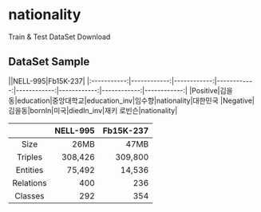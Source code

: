 # nationality
Train & Test DataSet Download

## DataSet Sample
||NELL-995|Fb15K-237|
|:-----------:|------------:|------------:|------------:|------------:|------------:|------------:|------------:|
|Positive|김을동|education|중앙대학교|education_inv|임수향|nationality|대한민국
|Negative|김을동|bornIn|미국|diedIn_inv|재키 로빈슨|nationality|

||NELL-995|Fb15K-237|
|:-----------:|------------:|------------:|
|Size|26MB|47MB|
|Triples|308,426|309,800|
|Entities|75,492|14,536|
|Relations|400|236|
|Classes|292|354|
